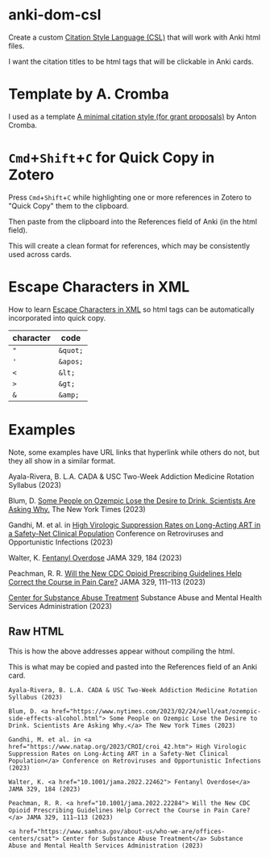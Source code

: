 # anki-dom-csl

Create a custom [Citation Style Language (CSL)](https://citationstyles.org/) that will work with Anki html files.

I want the citation titles to be html <a> tags that will be clickable in Anki cards.

# Template by A. Cromba

I used as a template [A minimal citation style (for grant proposals)](https://anton.cromba.ch/2016/02/07/a-minimal-citation-stylefor-grant-proposals/) by Anton Cromba.

# `Cmd`+`Shift`+`C` for Quick Copy in Zotero

Press `Cmd`+`Shift`+`C` while highlighting one or more references in Zotero to "Quick Copy" them to the clipboard.

Then paste from the clipboard into the References field of Anki (in the html field).

This will create a clean format for references, which may be consistently used across cards.

# Escape Characters in XML

How to learn [Escape Characters in XML](https://stackoverflow.com/questions/1091945/what-characters-do-i-need-to-escape-in-xml-documents) so html tags can be automatically incorporated into quick copy.

|character|code|
|--|--|
|`"`|`&quot;`|
|`'`|`&apos;`|
|`<`|`&lt;`|
|`>`|`&gt;`|
|`&`|`&amp;`|

# Examples

Note, some examples have URL links that hyperlink while others do not, but they all show in a similar format.

Ayala-Rivera, B. L.A. CADA & USC Two-Week Addiction Medicine Rotation Syllabus (2023)

Blum, D. <a href="https://www.nytimes.com/2023/02/24/well/eat/ozempic-side-effects-alcohol.html"> Some People on Ozempic Lose the Desire to Drink. Scientists Are Asking Why.</a> The New York Times (2023)

Gandhi, M. et al. in <a href="https://www.natap.org/2023/CROI/croi_42.htm"> High Virologic Suppression Rates on Long-Acting ART in a Safety-Net Clinical Population</a> Conference on Retroviruses and Opportunistic Infections (2023)

Walter, K. <a href="10.1001/jama.2022.22462"> Fentanyl Overdose</a> JAMA 329, 184 (2023)

Peachman, R. R. <a href="10.1001/jama.2022.22284"> Will the New CDC Opioid Prescribing Guidelines Help Correct the Course in Pain Care?</a> JAMA 329, 111–113 (2023)

<a href="https://www.samhsa.gov/about-us/who-we-are/offices-centers/csat"> Center for Substance Abuse Treatment</a> Substance Abuse and Mental Health Services Administration (2023)

## Raw HTML

This is how the above addresses appear without compiling the html.

This is what may be copied and pasted into the References field of an Anki card.

```
Ayala-Rivera, B. L.A. CADA & USC Two-Week Addiction Medicine Rotation Syllabus (2023)

Blum, D. <a href="https://www.nytimes.com/2023/02/24/well/eat/ozempic-side-effects-alcohol.html"> Some People on Ozempic Lose the Desire to Drink. Scientists Are Asking Why.</a> The New York Times (2023)

Gandhi, M. et al. in <a href="https://www.natap.org/2023/CROI/croi_42.htm"> High Virologic Suppression Rates on Long-Acting ART in a Safety-Net Clinical Population</a> Conference on Retroviruses and Opportunistic Infections (2023)

Walter, K. <a href="10.1001/jama.2022.22462"> Fentanyl Overdose</a> JAMA 329, 184 (2023)

Peachman, R. R. <a href="10.1001/jama.2022.22284"> Will the New CDC Opioid Prescribing Guidelines Help Correct the Course in Pain Care?</a> JAMA 329, 111–113 (2023)

<a href="https://www.samhsa.gov/about-us/who-we-are/offices-centers/csat"> Center for Substance Abuse Treatment</a> Substance Abuse and Mental Health Services Administration (2023)
```
